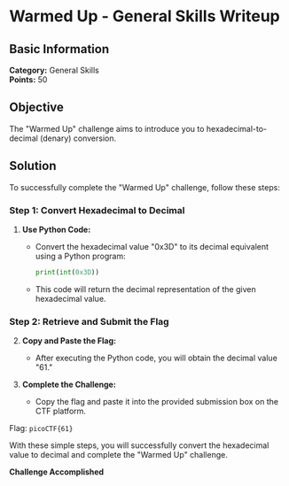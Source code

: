 # Warmed Up - General Skills Writeup

## Basic Information
**Category:** General Skills   
**Points:** 50  

## Objective

The "Warmed Up" challenge aims to introduce you to hexadecimal-to-decimal (denary) conversion.

## Solution

To successfully complete the "Warmed Up" challenge, follow these steps:

### Step 1: Convert Hexadecimal to Decimal

1. **Use Python Code:**
   - Convert the hexadecimal value "0x3D" to its decimal equivalent using a Python program:
     ```python
     print(int(0x3D))
     ```

   - This code will return the decimal representation of the given hexadecimal value.

### Step 2: Retrieve and Submit the Flag

2. **Copy and Paste the Flag:**
   - After executing the Python code, you will obtain the decimal value "61."

3. **Complete the Challenge:**
   - Copy the flag and paste it into the provided submission box on the CTF platform.
   
Flag: `picoCTF{61}`

With these simple steps, you will successfully convert the hexadecimal value to decimal and complete the "Warmed Up" challenge.

**Challenge Accomplished**
